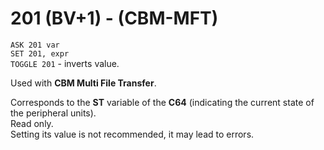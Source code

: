 # 201 (BV+1) - (CBM-MFT)

`ASK 201 var`  
`SET 201, expr`  
`TOGGLE 201` - inverts value.

Used with **CBM Multi File Transfer**.

Corresponds to the **ST** variable of the **C64** (indicating the current state of the peripheral units).  
Read only.  
Setting its value is not recommended, it may lead to errors.